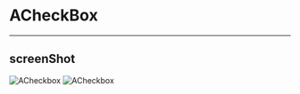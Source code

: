 # ACheckBox

---

## screenShot
![ACheckbox](http://ww1.sinaimg.cn/large/b45f56f6gw1f6rvenbuhhg205008w4qp.gif)
![ACheckbox](http://ww2.sinaimg.cn/large/b45f56f6gw1f6uahumsbxg20a00hs1l7.gif)
